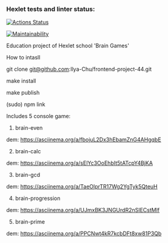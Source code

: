 ### Hexlet tests and linter status:

[![Actions Status](https://github.com/Ilya-Chu/frontend-project-44/workflows/hexlet-check/badge.svg)](https://github.com/Ilya-Chu/frontend-project-44/actions)

[![Maintainability](https://api.codeclimate.com/v1/badges/9d24d04f6c90885da376/maintainability)](https://codeclimate.com/github/Ilya-Chu/frontend-project-44/maintainability)

Education project of Hexlet school 'Brain Games'

How to intasll

git clone git@github.com:Ilya-Chu/frontend-project-44.git

make install

make publish

(sudo) npm link

Includes 5 console game:

1. brain-even

dem: https://asciinema.org/a/fbojuL2Dx3hEbamZnG4AHgqbE

2. brain-calc

dem: https://asciinema.org/a/sElYc3OoEhbIt5tATcpY4BjKA

3. brain-gcd

dem: https://asciinema.org/a/TaeOlprTR17Wg2YgTyk5QteuH

4. brain-progression

dem: https://asciinema.org/a/UJmxBK3JNGUrdR2nSIECstMlf

5. brain-prime

dem: https://asciinema.org/a/PPCNwt4kR7kcbDFt8xw81P3Qb


